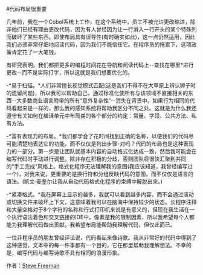 #代码布局很重要

几年前，我在一个Cobol系统上工作，在这个系统中，员工不被允许更改缩进，除非他们已经有理由更改代码，因为有人曾经因为让一行滑入一行开头的某个特殊列而破坏了某些东西。即使布局具有误导性(有时确实如此)，这一点仍然适用，因此我们必须非常仔细地阅读代码，因为我们不能信任它。在程序员的拖累下，这项政策肯定花了一大笔钱。

有研究表明，我们都把更多的编程时间花在导航和阅读代码上--查找在哪里*进行更改--而不是实际打字，所以这就是我们想要优化的。

-*易于扫描。*人们非常擅长视觉模式匹配(这是我们不得不在大草原上辨认狮子时的遗留问题)，所以我可以帮助自己，通过标准化使所有与该领域不直接相关的东西--大多数商业语言附带的所有“意外复杂性”--消失在背景中。如果行为相同的代码看起来是一样的，那么我的感知系统将帮助我区分不同之处。这就是为什么我还遵守有关如何在编译单元中布局类的各个部分的约定：常量、字段、公共方法、私有方法。

-*富有表现力的布局。*我们都学会了花时间找到正确的名称，以便我们的代码尽可能清楚地表达它的功能，而不仅仅是列出步骤-对吗？代码的布局也是这种表现力的一部分。第一步是让团队就基本内容的自动格式化达成一致，然后我可能会在编写代码时手动进行调整。除非存在积极的分歧，否则团队将很快汇聚到共同的“手工完成”风格上。格式化程序无法理解我的意图(我应该知道，我曾经编写过一个)，对我来说，更重要的是换行符和分组反映代码的意图，而不仅仅是语言的语法。(凯文·麦奎尔让我从自动代码格式化程序的束缚中解脱出来。)

-*紧凑格式。*我在屏幕上显示的越多，我就可以看到越多内容，而不会通过滚动或切换文件来破坏上下文，这意味着我可以在脑海中保持较少的状态。长程序注释和大量空格对于8个字符的名称和行式打印机来说是有意义的，但现在我生活在一个执行语法着色和交叉链接的IDE中。像素是我的限制因素，所以我希望每个人都能为我理解代码做出贡献。我希望布局能帮助我理解代码，但仅此而已。

一位非程序员的朋友曾经评论说，代码看起来像诗歌。我从非常好的代码中得到了这种感觉，文本中的每一件事都有一个目的，它在那里帮助我理解想法。不幸的是，编写代码与编写诗歌不具有相同的浪漫形象。

作者：[Steve Freeman](http://programmer.97things.oreilly.com/wiki/index.php/Steve_Freeman)
